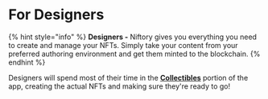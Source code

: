 # For Designers

{% hint style="info" %}
**Designers -** Niftory gives you everything you need to create and manage your NFTs. Simply take your content from your preferred authoring environment and get them minted to the blockchain.&#x20;
{% endhint %}

Designers will spend most of their time in the [**Collectibles**](../explore/nft-collection/collectibles.md) portion of the app, creating the actual NFTs and making sure they're ready to go!&#x20;
